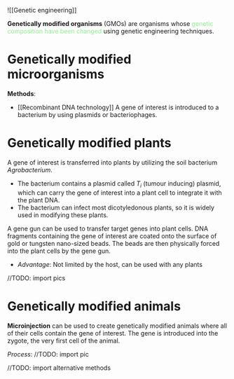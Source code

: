 ![[Genetic engineering]]

**Genetically modified organisms** (GMOs) are organisms whose <span style="color:  lightgreen">genetic composition have been changed</span> using genetic engineering techniques.

# Genetically modified microorganisms
**Methods**:
- [[Recombinant DNA technology]]
  A gene of interest is introduced to a bacterium by using plasmids or bacteriophages.

# Genetically modified plants
A gene of interest is transferred into plants by utilizing the soil bacterium *Agrobacterium*.
- The bacterium contains a plasmid called $T_i$ (tumour inducing) plasmid, which can carry the gene of interest into a plant cell to integrate it with the plant DNA.
- The bacterium can infect most dicotyledonous plants, so it is widely used in modifying these plants.

A <span class="hi-blue">gene gun</span> can be used to transfer target genes into plant cells. DNA fragments containing the gene of interest are coated onto the surface of gold or tungsten nano-sized beads. The beads are then physically forced into the plant cells by the gene gun. 
- *Advantage*: Not limited by the host, can be used with any plants

//TODO: import pics

# Genetically modified animals
**Microinjection** can be used to create genetically modified animals where all of their cells contain the gene of interest. The gene is introduced into the zygote, the very first cell of the animal.

*Process*:
//TODO: import pic

//TODO: import alternative methods